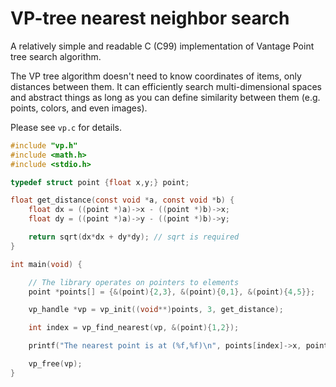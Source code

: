 # VP-tree nearest neighbor search

A relatively simple and readable C (C99) implementation of Vantage Point tree search algorithm.

The VP tree algorithm doesn't need to know coordinates of items, only distances between them. It can efficiently search multi-dimensional spaces and abstract things as long as you can define similarity between them (e.g. points, colors, and even images).

Please see `vp.c` for details.

```C
#include "vp.h"
#include <math.h>
#include <stdio.h>

typedef struct point {float x,y;} point;

float get_distance(const void *a, const void *b) {
    float dx = ((point *)a)->x - ((point *)b)->x;
    float dy = ((point *)a)->y - ((point *)b)->y;

    return sqrt(dx*dx + dy*dy); // sqrt is required
}

int main(void) {

    // The library operates on pointers to elements
    point *points[] = {&(point){2,3}, &(point){0,1}, &(point){4,5}};

    vp_handle *vp = vp_init((void**)points, 3, get_distance);

    int index = vp_find_nearest(vp, &(point){1,2});

    printf("The nearest point is at (%f,%f)\n", points[index]->x, points[index]->y);

    vp_free(vp);
}
```
